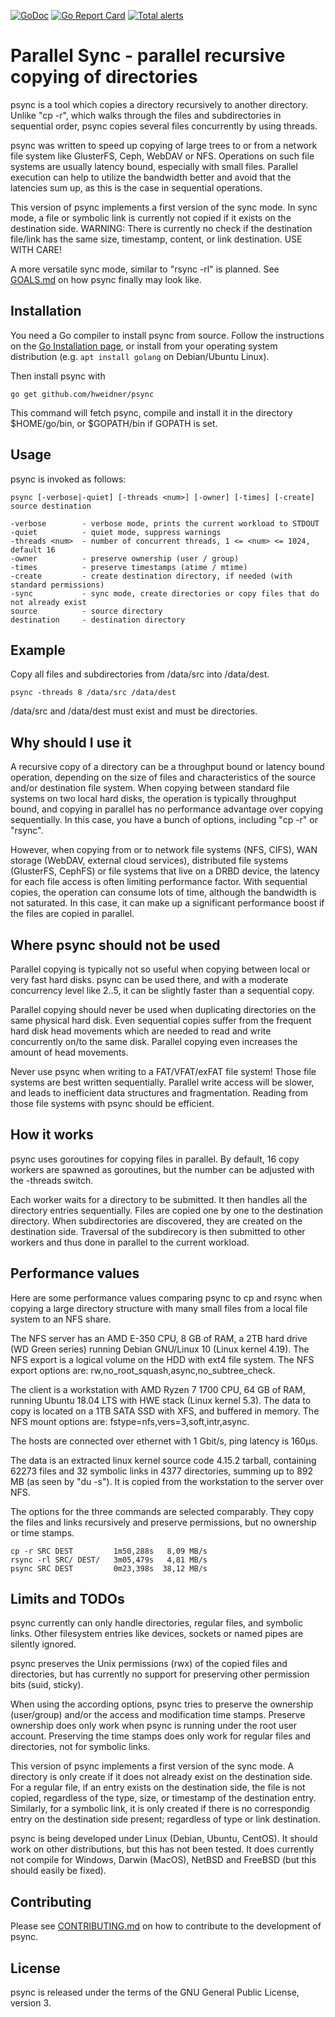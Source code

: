 [![GoDoc](https://godoc.org/github.com/hweidner/psync?status.svg)](https://godoc.org/github.com/hweidner/psync)
[![Go Report Card](https://goreportcard.com/badge/github.com/hweidner/psync)](https://goreportcard.com/report/github.com/hweidner/psync)
[![Total alerts](https://img.shields.io/lgtm/alerts/g/hweidner/psync.svg?logo=lgtm&logoWidth=18)](https://lgtm.com/projects/g/hweidner/psync/alerts/)

Parallel Sync - parallel recursive copying of directories
=========================================================

psync is a tool which copies a directory recursively to another directory.
Unlike "cp -r", which walks through the files and subdirectories in sequential
order, psync copies several files concurrently by using threads.

psync was written to speed up copying of large trees to or from a network
file system like GlusterFS, Ceph, WebDAV or NFS. Operations on such file
systems are usually latency bound, especially with small files.
Parallel execution can help to utilize the bandwidth better and avoid that
the latencies sum up, as this is the case in sequential operations.

This version of psync implements a first version of the sync mode. In
sync mode, a file or symbolic link is currently not copied if it exists on the
destination side. WARNING: There is currently no check if the destination file/link has
the same size, timestamp, content, or link destination. USE WITH CARE!

A more versatile sync mode, similar to "rsync -rl" is planned.
See [GOALS.md](GOALS.md) on how psync finally may look like.

Installation
------------

You need a Go compiler to install psync from source. Follow the instructions on
the [Go Installation page](https://golang.org/doc/install), or install from your
operating system distribution (e.g. ``apt install golang`` on Debian/Ubuntu Linux).

Then install psync with

	go get github.com/hweidner/psync

This command will fetch psync, compile and install it in the directory
$HOME/go/bin, or $GOPATH/bin if GOPATH is set.

Usage
-----

psync is invoked as follows:

	psync [-verbose|-quiet] [-threads <num>] [-owner] [-times] [-create] source destination

	-verbose        - verbose mode, prints the current workload to STDOUT
	-quiet          - quiet mode, suppress warnings
	-threads <num>  - number of concurrent threads, 1 <= <num> <= 1024, default 16
	-owner          - preserve ownership (user / group)
	-times          - preserve timestamps (atime / mtime)
	-create         - create destination directory, if needed (with standard permissions)
	-sync           - sync mode, create directories or copy files that do not already exist
	source          - source directory
	destination     - destination directory

Example
-------

Copy all files and subdirectories from /data/src into /data/dest.

	psync -threads 8 /data/src /data/dest

/data/src and /data/dest must exist and must be directories.

Why should I use it
-------------------

A recursive copy of a directory can be a throughput bound or latency bound
operation, depending on the size of files and characteristics of the source
and/or destination file system. When copying between standard file systems on
two local hard disks, the operation is typically throughput bound, and copying
in parallel has no performance advantage over copying sequentially. In this
case, you have a bunch of options, including "cp -r" or "rsync".

However, when copying from or to network file systems (NFS, CIFS), WAN storage
(WebDAV, external cloud services), distributed file systems (GlusterFS, CephFS)
or file systems that live on a DRBD device, the latency for each file access is
often limiting performance factor. With sequential copies, the operation can
consume lots of time, although the bandwidth is not saturated. In this case, it
can make up a significant performance boost if the files are copied in parallel.

Where psync should not be used
------------------------------

Parallel copying is typically not so useful when copying between local or
very fast hard disks. psync can be used there, and with a moderate concurrency
level like 2..5, it can be slightly faster than a sequential copy.

Parallel copying should never be used when duplicating directories on the same
physical hard disk. Even sequential copies suffer from the frequent hard disk head
movements which are needed to read and write concurrently on/to the same disk.
Parallel copying even increases the amount of head movements.

Never use psync when writing to a FAT/VFAT/exFAT file system! Those file systems
are best written sequentially. Parallel write access will be slower, and leads
to inefficient data structures and fragmentation. Reading from those file systems
with psync should be efficient.

How it works
------------

psync uses goroutines for copying files in parallel. By default, 16 copy workers
are spawned as goroutines, but the number can be adjusted with the -threads switch.

Each worker waits for a directory to be submitted. It then handles all the
directory entries sequentially. Files are copied one by one to the destination
directory. When subdirectories are discovered, they are created on the destination
side. Traversal of the subdirecory is then submitted to other workers and thus done
in parallel to the current workload.

Performance values
------------------

Here are some performance values comparing psync to cp and rsync when copying
a large directory structure with many small files from a local file system to
an NFS share.

The NFS server has an AMD E-350 CPU, 8 GB of RAM, a 2TB hard drive (WD Green
series) running Debian GNU/Linux 10 (Linux kernel 4.19). The NFS export is
a logical volume on the HDD with ext4 file system. The NFS export options are:
rw,no_root_squash,async,no_subtree_check.

The client is a workstation with AMD Ryzen 7 1700 CPU, 64 GB of RAM, running
Ubuntu 18.04 LTS with HWE stack (Linux kernel 5.3). The data to copy is located
on a 1TB SATA SSD with XFS, and buffered in memory. The NFS mount options are:
fstype=nfs,vers=3,soft,intr,async.

The hosts are connected over ethernet with 1 Gbit/s, ping latency is 160µs.

The data is an extracted linux kernel source code 4.15.2 tarball, containing
62273 files and 32 symbolic links in 4377 directories, summing up to 892 MB
(as seen by "du -s"). It is copied from the workstation to the server over NFS.

The options for the three commands are selected comparably. They copy the files
and links recursively and preserve permissions, but no ownership or time stamps.

    cp -r SRC DEST         1m50,288s   8,09 MB/s
    rsync -rl SRC/ DEST/   3m05,479s   4,81 MB/s
    psync SRC DEST         0m23,398s  38,12 MB/s

Limits and TODOs
----------------

psync currently can only handle directories, regular files, and symbolic links.
Other filesystem entries like devices, sockets or named pipes are silently ignored.

psync preserves the Unix permissions (rwx) of the copied files and directories,
but has currently no support for preserving other permission bits (suid, sticky).

When using the according options, psync tries to preserve the ownership
(user/group) and/or the access and modification time stamps. Preserve ownership
does only work when psync is running under the root user account. Preserving the
time stamps does only work for regular files and directories, not for symbolic
links.

This version of psync implements a first version of the sync mode. A directory
is only create if it does not already exist on the destination side. For a regular
file, if an entry exists on the destination side, the file is not copied, regardless
of the type, size, or timestamp of the destination entry. Similarly, for a symbolic
link, it is only created if there is no correspondig entry on the destination
side present; regardless of type or link destination.

psync is being developed under Linux (Debian, Ubuntu, CentOS). It should work on
other distributions, but this has not been tested. It does currently not compile
for Windows, Darwin (MacOS), NetBSD and FreeBSD (but this should easily be
fixed).

Contributing
------------

Please see [CONTRIBUTING.md](CONTRIBUTING.md) on how to contribute to the
development of psync.

License
-------

psync is released under the terms of the GNU General Public License, version 3.
